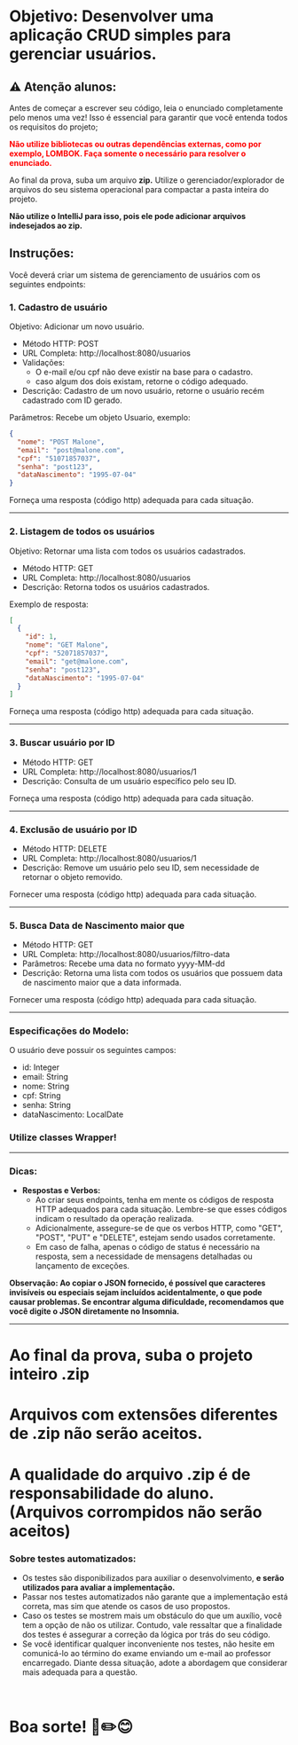 # Objetivo: Desenvolver uma aplicação CRUD simples para gerenciar usuários.

## ⚠️ Atenção alunos:

Antes de começar a escrever seu código, leia o enunciado completamente pelo menos uma vez! Isso é essencial para
garantir que você entenda todos os requisitos do projeto;

<span style="color: red; font-weight: bold;">Não utilize bibliotecas ou outras dependências externas, como por exemplo, LOMBOK. Faça somente o
necessário para resolver o enunciado.</span>

Ao final da prova, suba um arquivo **zip.** Utilize o gerenciador/explorador de arquivos do seu sistema operacional para compactar a pasta inteira do projeto.

**Não utilize o IntelliJ para isso, pois ele pode adicionar arquivos indesejados ao zip.**

## Instruções:

Você deverá criar um sistema de gerenciamento de usuários com os seguintes endpoints:

### 1. Cadastro de usuário

Objetivo: Adicionar um novo usuário.

- Método HTTP: POST
- URL Completa: http://localhost:8080/usuarios
- Validações:
    - O e-mail e/ou cpf não deve existir na base para o cadastro.
    - caso algum dos dois existam, retorne o código adequado.
- Descrição: Cadastro de um novo usuário, retorne o usuário recém cadastrado com ID gerado.

Parâmetros: Recebe um objeto Usuario, exemplo:

```json
{
  "nome": "POST Malone",
  "email": "post@malone.com",
  "cpf": "51071857037",
  "senha": "post123",
  "dataNascimento": "1995-07-04"
}
```

Forneça uma resposta (código http) adequada para cada situação.

<hr>

### 2. Listagem de todos os usuários

Objetivo: Retornar uma lista com todos os usuários cadastrados.

- Método HTTP: GET
- URL Completa: http://localhost:8080/usuarios
- Descrição: Retorna todos os usuários cadastrados.

Exemplo de resposta:

```json
[
  {
    "id": 1,
    "nome": "GET Malone",
    "cpf": "52071857037",
    "email": "get@malone.com",
    "senha": "post123",
    "dataNascimento": "1995-07-04"
  }
]
```

Forneça uma resposta (código http) adequada para cada situação.
<hr>

### 3. Buscar usuário por ID

- Método HTTP: GET
- URL Completa: http://localhost:8080/usuarios/1
- Descrição: Consulta de um usuário específico pelo seu ID.

Forneça uma resposta (código http) adequada para cada situação.
<hr>

### 4. Exclusão de usuário por ID

- Método HTTP: DELETE
- URL Completa: http://localhost:8080/usuarios/1
- Descrição: Remove um usuário pelo seu ID, sem necessidade de retornar o objeto removido.

Fornecer uma resposta (código http) adequada para cada situação.

<hr>

### 5. Busca Data de Nascimento maior que

- Método HTTP: GET
- URL Completa: http://localhost:8080/usuarios/filtro-data
- Parâmetros: Recebe uma data no formato yyyy-MM-dd
- Descrição: Retorna uma lista com todos os usuários que possuem data de nascimento maior que a data informada.

Fornecer uma resposta (código http) adequada para cada situação.

<hr>

### Especificações do Modelo:

O usuário deve possuir os seguintes campos:

- id: Integer
- email: String
- nome: String
- cpf: String
- senha: String
- dataNascimento: LocalDate

### Utilize classes Wrapper!

<hr>

### Dicas:

- __Respostas e Verbos:__
    - Ao criar seus endpoints, tenha em mente os códigos de resposta HTTP adequados para cada situação. Lembre-se que
      esses códigos indicam o resultado da operação realizada.
    - Adicionalmente, assegure-se de que os verbos HTTP, como "GET", "POST", "PUT" e "DELETE", estejam sendo usados
      corretamente.
    - Em caso de falha, apenas o código de status é necessário na resposta, sem a necessidade de mensagens detalhadas ou
      lançamento de exceções.

__Observação: Ao copiar o JSON fornecido, é possível que caracteres invisíveis ou especiais sejam incluídos
acidentalmente, o que pode causar problemas. Se encontrar alguma dificuldade, recomendamos que você digite o JSON
diretamente no Insomnia.__

<hr>

# Ao final da prova, suba o projeto inteiro __.zip__

# Arquivos com extensões diferentes de .zip não serão aceitos.

# A qualidade do arquivo .zip é de responsabilidade do aluno. (Arquivos corrompidos não serão aceitos)

### Sobre testes automatizados:

- Os testes são disponibilizados para auxiliar o desenvolvimento, **e serão utilizados para avaliar a implementação.**
- Passar nos testes automatizados não garante que a implementação está correta, mas sim que atende os casos de uso
  propostos.
- Caso os testes se mostrem mais um obstáculo do que um auxílio, você tem a opção de não os utilizar. Contudo, vale
  ressaltar que a finalidade dos testes é assegurar a correção da lógica por trás do seu código.
- Se você identificar qualquer inconveniente nos testes, não hesite em comunicá-lo ao término do exame enviando um
  e-mail ao professor encarregado. Diante dessa situação, adote a abordagem que considerar mais adequada para a questão.

<br>

# Boa sorte! 📓✏️😊